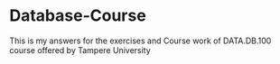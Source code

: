 # Database-Course

This is my answers for the exercises and Course work of DATA.DB.100 course offered by Tampere University
